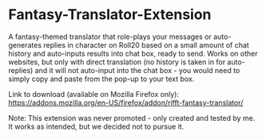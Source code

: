 # Fantasy-Translator-Extension

A fantasy-themed translator that role-plays your messages or auto-generates replies in character on Roll20 based on a small amount of chat history and auto-inputs results into chat box, ready to send. Works on other websites, but only with direct translation (no history is taken in for auto-replies) and it will not auto-input into the chat box - you would need to simply copy and paste from the pop-up to your text box.

Link to download (available on Mozilla Firefox only): https://addons.mozilla.org/en-US/firefox/addon/rifft-fantasy-translator/

Note: This extension was never promoted - only created and tested by me. It works as intended, but we decided not to pursue it. 
